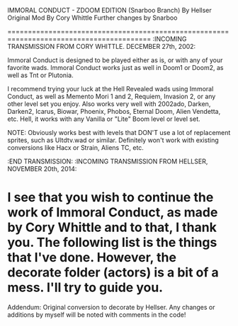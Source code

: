 IMMORAL CONDUCT - ZDOOM EDITION (Snarboo Branch)
By Hellser
Original Mod By Cory Whittle
Further changes by Snarboo

=========================================================================================
:INCOMING TRANSMISSION FROM CORY WHITTLE. DECEMBER 27th, 2002:

Immoral Conduct is designed to be played either as is, or with any of your favorite
wads. Immoral Conduct works just as well in Doom1 or Doom2, as well as Tnt or Plutonia.

I recommend trying your luck at the Hell Revealed wads using Immoral Conduct, as well
as Memento Mori 1 and 2, Requiem, Invasion 2, or any other level set you enjoy. Also
works very well with 2002ado, Darken, Darken2, Icarus, Biowar, Phoenix, Phobos,
Eternal Doom, Alien Vendetta, etc.
Hell, it works with any Vanilla or "Lite" Boom level or level set.

NOTE: Obviously works best with levels that DON'T use a lot of replacement sprites,
such as Ultdtv.wad or similar. Definitely won't work with existing conversions
like Hacx or Strain, Aliens TC, etc.

:END TRANSMISSION:
:INCOMING TRANSMISSION FROM HELLSER, NOVEMBER 20th, 2014:

I see that you wish to continue the work of Immoral Conduct, as made by Cory Whittle
and to that, I thank you. The following list is the things that I've done. However,
the decorate folder (actors) is a bit of a mess. I'll try to guide you.
=========================================================================================

Addendum:
Original conversion to decorate by Hellser. Any changes or additions by myself will be noted with comments in the code!
